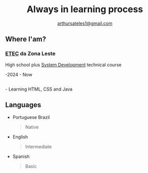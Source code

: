 <div align="center">
  <h1>Always in learning process</h1>
</div>
<div align ="center">
  <a href="#">arthursateles1@gmail.com</a>
</div>

<h2>Where I'am?</h2>
<h3><a target="_blank" href="https://www.cps.sp.gov.br/etec/">ETEC</a> da Zona Leste</h3>
<p>High school plus <a href="https://www.cps.sp.gov.br/cursos-etec/desenvolvimento-de-sistemas/">System Development</a> technical course</p>
-2024 - Now

<h2></h2>
- Learning HTML, CSS and Java

## Languages
- Portuguese Brazil
  >Native
- English
  >Intermediate
- Spanish
  >Basic



